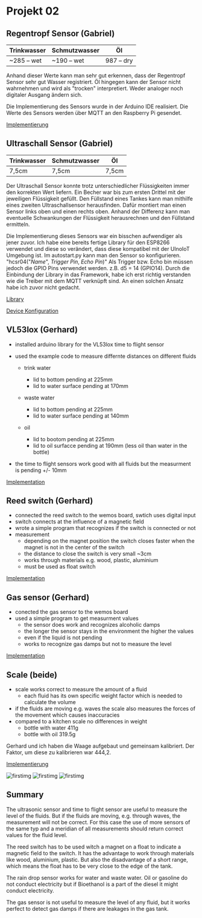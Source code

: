 # Projekt 02

## Regentropf Sensor (Gabriel)
|Trinkwasser|Schmutzwasser|Öl|
|---|---|---|
|~285 – wet|~190 – wet|987 – dry|

Anhand dieser Werte kann man sehr gut erkennen, dass der Regentropf Sensor sehr gut Wasser registriert. Öl hingegen kann der Sensor nicht wahrnehmen und wird als "trocken" interpretiert. Weder analoger noch digitaler Ausgang ändern sich.

Die Implementierung des Sensors wurde in der Arduino IDE realisiert. Die Werte des Sensors werden über MQTT an den Raspberry Pi gesendet.

[Implementierung](/Übung/Project02/raindrop_sensor_mqtt/raindrop_sensor_mqtt.ino)

## Ultraschall Sensor (Gabriel)

|Trinkwasser|Schmutzwasser|Öl|
|---|---|---|
|7,5cm|7,5cm|7,5cm|


Der Ultraschall Sensor konnte trotz unterschiedlicher Flüssigkeiten immer den korrekten Wert liefern. Ein Becher war bis zum ersten Drittel mit der jeweiligen Flüssigkeit gefüllt. Den Füllstand eines Tankes kann man mithilfe eines zweiten Ultraschallsensor herausfinden. Dafür montiert man einen Sensor links oben und einen rechts oben. Anhand der Differenz kann man eventuelle Schwankungen der Flüssigkeit herausrechnen und den Füllstand ermitteln.

Die Implementierung dieses Sensors war ein bisschen aufwendiger als jener zuvor. Ich habe eine bereits fertige Library für den ESP8266 verwendet und diese so verändert, dass diese kompatibel mit der UlnoIoT Umgebung ist. Im autostart.py kann man den Sensor so konfigurieren. "hcsr04("_Name_", _Trigger Pin_, _Echo Pin_)" Als Trigger bzw. Echo bin müssen jedoch die GPIO Pins verwendet werden. z.B. d5 = 14 (GPIO14). Durch die Einbindung der Library in das Framework, habe ich erst richtig verstanden wie die Treiber mit dem MQTT verknüpft sind. An einen solchen Ansatz habe ich zuvor nicht gedacht.

[Library](/Übung/Project02/_hcsr04.py)

[Device Konfiguration](/Übung/Project02/new_devices.py)

## VL53lox (Gerhard)
- installed arduino library for the VL53lox time to flight sensor
- used the example code to measure differnte distances on different fluids
    - trink water
        - lid to bottom pending at 225mm
        - lid to water surface pending at 170mm
        
    - waste water
        - lid to bottom pending at 225mm
        - lid to water surface pending at 140mm
          
    - oil
        - lid to bootom pending at 225mm
        - lid to oil surfacce pending at 190mm (less oil than water in the bottle)
        
- the time to flight sensors work good with all fluids but the measurment is pending 
  +/- 10mm
  
[Implementation](/Übung/Project02/vl53l0x/vl53l0x.ino)
  
## Reed switch (Gerhard)
- connected the reed switch to the wemos board, swtich uses digital input
- switch connects at the influence of a magnetic field
- wrote a simple program that recognizes if the switch is connected or not
- measurement    
    - depending on the magnet position the switch closes faster when the 
        magnet is not in the center of the switch
    - the distance to close the switch is very small ~3cm
    - works through materials e.g. wood, plastic, aluminium
    - must be used as float switch

[Implementation](/Übung/Project02/reed_switch/reed_switch.ino)

   
## Gas sensor (Gerhard)
- conected the gas sensor to the wemos board
- used a simple program to get measurment values
    - the sensor does work and recognizes alcoholic damps
    - the longer the sensor stays in the environment the higher the values
    - even if the liquid is not pending
    - works to recognize gas damps but not to measure the level

[Implementation](/Übung/Project02/gas_sensor/gas_sensor.ino)
    
## Scale (beide)
- scale works correct to measure the amount of a fluid
    - each fluid has its own specific weight factor which is needed to 
    calculate the volume
- if the fluids are moving e.g. waves the scale also measures 
    the forces of the movement which causes inaccuracies
- compared to a kitchen scale no differences in weight
    - bottle with water 411g
    - bottle with oil 319.5g
    
Gerhard und ich haben die Waage aufgebaut und gemeinsam kalibriert. Der Faktor, um diese zu kalibrieren war 444,2.

[Implementierung](/Übung/Project02/ulnoiot_i2c_scale/ulnoiot_i2c_scale.ino)



![firstimg](/Übung/Project02/fluid.JPG)
![firstimg](/Übung/Project02/oil.JPG)
![firstimg](/Übung/Project02/output.JPG)

## Summary
The ultrasonic sensor and time to flight sensor are useful to measure the level of the fluids. 
But if the fluids are moving, e.g. through waves, the measurement will not be correct. 
For this case the use of more sensors of the same typ and a meridian of all measurements
should return correct values for the fluid level.

The reed switch has to be used witch a magnet on a float to indicate a magnetic field to the switch.
It has the advantage to work through materials like wood, aluminium, plastic.
But also the disadvantage of a short range, which means the float has to be very close to the edge
of the tank.

The rain drop sensor works for water and waste water.
Oil or gasoline do not conduct electricity but
if Bioethanol is a part of the diesel it might conduct electricity.

The gas sensor is not useful to measure the level of any fluid,
but it works perfect to detect gas damps if there are leakages in the gas tank.
